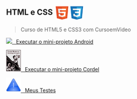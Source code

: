 ## HTML e CSS  <img align="center" alt="HTML" height="37" width="40" src="https://raw.githubusercontent.com/devicons/devicon/master/icons/html5/html5-original.svg"><img align="center" alt="CSS" height="37" width="40" src="https://raw.githubusercontent.com/devicons/devicon/master/icons/css3/css3-original.svg">
 > Curso de HTML5 e CSS3 com CursoemVideo

<a  href="https://danielfloriano7.github.io/projeto-android/"> <img width="40" src="https://cdn.jsdelivr.net/gh/devicons/devicon/icons/android/android-plain-wordmark.svg" />
 &ensp;Executar o mini-projeto  Android
</a> 
<br/>

<a href="https://danielfloriano7.github.io/projeto-cordel/"> <img width="40" src="https://github.com/danielfloriano7/projeto-cordel/blob/main/images/cordelm.svg" /> 
 &ensp;Executar o mini-projeto Cordel
</a>
<br/>

<a href="https://danielfloriano7.github.io/html-css/teste"> <img width="40" src="https://github.com/danielfloriano7/html-css/blob/main/teste/images/favicon.svg" />
&ensp;Meus Testes
</a>
